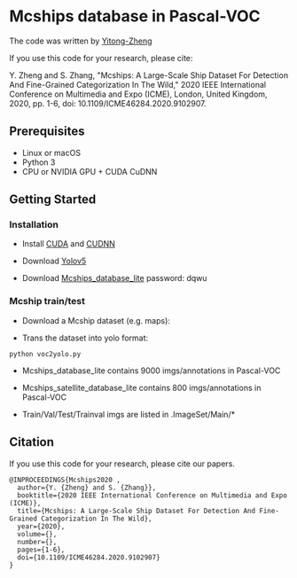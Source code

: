 
# Mcships database in Pascal-VOC


The code was written by [Yitong-Zheng](2016100530@mail.nwpu.edu.cn)

If you use this code for your research, please cite:

Y. Zheng and S. Zhang, "Mcships: A Large-Scale Ship Dataset For Detection And Fine-Grained Categorization In The Wild," 2020 IEEE International Conference on Multimedia and Expo (ICME), London, United Kingdom, 2020, pp. 1-6, doi: 10.1109/ICME46284.2020.9102907.


## Prerequisites
- Linux or macOS
- Python 3
- CPU or NVIDIA GPU + CUDA CuDNN

## Getting Started
### Installation

- Install [CUDA](https://developer.nvidia.com/zh-cn/cuda-downloads) and [CUDNN](https://developer.nvidia.com/rdp/cudnn-archive)

- Download [Yolov5](https://github.com/topics/yolov5)

- Download [Mcships_database_lite](https://pan.baidu.com/s/1rDeiCPX4EdRUvBl5jnWqDQ)  password: dqwu 

### Mcship train/test
- Download a Mcship dataset (e.g. maps):

- Trans the dataset into yolo format:
```
python voc2yolo.py
```
- Mcships_database_lite contains 9000 imgs/annotations in Pascal-VOC

- Mcships_satellite_database_lite contains 800 imgs/annotations in Pascal-VOC

- Train/Val/Test/Trainval imgs are listed in .ImageSet/Main/*

## Citation
If you use this code for your research, please cite our papers.
```
@INPROCEEDINGS{Mcships2020 ,
  author={Y. {Zheng} and S. {Zhang}},
  booktitle={2020 IEEE International Conference on Multimedia and Expo (ICME)}, 
  title={Mcships: A Large-Scale Ship Dataset For Detection And Fine-Grained Categorization In The Wild}, 
  year={2020},
  volume={},
  number={},
  pages={1-6},
  doi={10.1109/ICME46284.2020.9102907}
}

```
